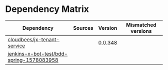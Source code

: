 # Dependency Matrix

Dependency | Sources | Version | Mismatched versions
---------- | ------- | ------- | -------------------
[cloudbees/jx-tenant-service](https://github.com/cloudbees/jx-tenant-service) |  | [0.0.348](https://github.com/cloudbees/jx-tenant-service/releases/tag/v0.0.348) | 
[jenkins-x-bot-test/bdd-spring-1578083958](https://github.com/jenkins-x-bot-test/bdd-spring-1578083958.git) |  | []() | 
